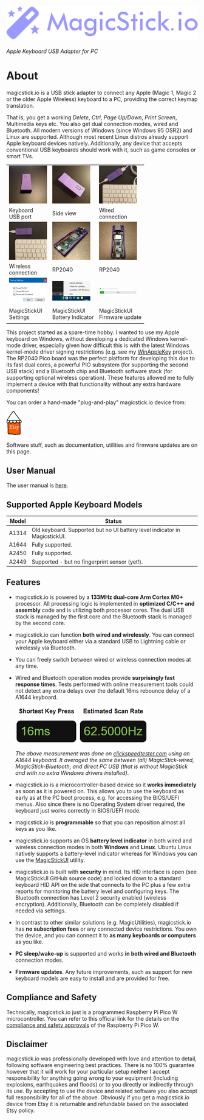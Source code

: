 [![magicstick-logo](docs/magicstick-logo.png)](https://github.com/samartzidis/magicstick.io)
###### Apple Keyboard USB Adapter for PC

# About

magicstick.io is a USB stick adapter to connect any Apple (Magic 1, Magic 2 or the older Apple Wireless) keyboard to a PC, providing the correct keymap translation. 

That is, you get a working _Delete_, _Ctrl_, _Page Up/Down_, _Print Screen_, Multimedia keys etc. You also get dual connection modes, wired and Bluetooth. All modern versions of Windows (since Windows 95 OSR2) and Linux are supported. Although most recent Linux distros already support Apple keyboard devices natively. Additionally, any device that accepts conventional USB keyboards should work with it, such as game consoles or smart TVs.

|                                  |                          |                                   |
|----------------------------------|--------------------------|-----------------------------------|
| [![Keyboard Port](docs/front_tn.png)](docs/front.png) | [![Side View](docs/side_tn.png)](docs/side.png) | [![On Wired Connection](docs/wired_tn.png)](docs/wired.png) |
| Keyboard</br>USB port                    | Side view                | Wired</br>connection               |
| [![On Wireless BT Connection](docs/wireless_tn.png)](docs/wireless.png) | [![Inside](docs/open-1_tn.png)](docs/open-1.png) | [![Inside](docs/open-2_tn.png)](docs/open-2.png) |
| Wireless</br>connection        | RP2040                   | RP2040                            |
| [![MagicStickUI Settings](docs/20230927213111_tn.png)](docs/20230927213111.png) | [![MagicStickUI Battery Indicator](docs/20230927210205_tn.png)](docs/20230927210205.png) | [![MagicStickUI Firmware Update](docs/20230927211852_tn.png)](docs/20230927211852.png) |
| MagicStickUI</br>Settings            | MagicStickUI</br>Battery Indicator | MagicStickUI</br>Firmware update      |
|                                  |                          |                                   |

This project started as a spare-time hobby. I wanted to use my Apple keyboard on Windows, without developing a dedicated Windows kernel-mode driver, especially given how difficult this is with the latest Windows kernel-mode driver signing restrictions (e.g. see my [WinAppleKey](https://github.com/samartzidis/WinAppleKey) project). The RP2040 Pico board was the perfect platform for developing this due to its fast dual cores, a powerful PIO subsystem (for supporting the second USB stack) and a Bluetooth chip and Bluetooth software stack (for supporting optional wireless operation). These features allowed me to fully implement a device with that functionality without any extra hardware components!

You can order a hand-made "plug-and-play" magicstick.io device from: 

[![magicstick-logo](docs/etsy.png)](https://www.etsy.com/shop/MagicStickIO)

Software stuff, such as documentation, utilities and firmware updates are on this page.

## User Manual

The user manual is [here](docs/README.md).

## Supported Apple Keyboard Models

| Model | Status |
| -------- | ------- |
| A1314 | Old keyboard. Supported but no UI battery level indicator in MagicstickUI. |
| A1644 | Fully supported. |
| A2450 | Fully supported. |
| A2449 | Supported - but no fingerprint sensor (yet!). |

## Features

- magicstick.io is powered by a **133MHz dual-core Arm Cortex M0+** processor. All processing logic is implemented in **optimized C/C++ and assembly** code and is utilizing both processor cores. The dual USB stack is managed by the first core and the Bluetooth stack is managed by the second core.
- magicstick.io can function **both wired and wirelessly**. You can connect your Apple keyboard either via a standard USB to Lightning cable or wirelessly via Bluetooth. 
- You can freely switch between wired or wireless connection modes at any time.
- Wired and Bluetooth operation modes provide **surprisingly fast response times**. Tests performed with online measurement tools could not detect any extra delays over the default 16ms rebounce delay of a A1644 keyboard.

  ![](docs/20231001222021.png)
  
  _The above measurement was done on [clickspeedtester.com](https://www.clickspeedtester.com) using an A1644 keyboard. It averaged the same between (all) MagicStick-wired, MagicStick-Bluetooth, and direct PC USB (that is without MagicStick and with no extra Windows drivers installed)_.
- magicstick.io is a microcontroller-based device so it **works immediately** as soon as it is powered on. This allows you to use the keyboard as early as at the PC boot process, e.g. for accessing the BIOS/UEFI menus. Also since there is no Operating System driver required, the keyboard just works correctly in BIOS/UEFI mode.
- magicstick.io is **programmable** so that you can reposition almost all keys as you like.
- magicstick.io supports an OS **battery level indicator** in both wired and wireless connection modes in both **Windows** and **Linux**. Ubuntu Linux natively supports a battery-level indicator whereas for Windows you can use the [MagicStickUI](docs#the-magicstickui-utility) utility.
- magicstick.io is built with **security** in mind. Its HID interface is open (see MagicStickUI GitHub source code) and locked down to a standard keyboard HID API on the side that connects to the PC plus a few extra reports for monitoring the battery level and configuring keys. The Bluetooth connection has Level 2 security enabled (wireless encryption). Additionally, Bluetooth can be completely disabled if needed via settings.
- In contrast to other similar solutions (e.g. MagicUtilities), magicstick.io has **no subscription fees** or any connected device restrictions. You own the device, and you can connect it to **as many keyboards or computers** as you like.
- **PC sleep/wake-up** is supported and works **in both wired and Bluetooth** connection modes.
- **Firmware updates**. Any future improvements, such as support for new keyboard models are easy to install and are provided for free.


## Compliance and Safety

Technically, magicstick.io just is a programmed Raspberry Pi Pico W microcontroller. You can refer to this official link for the details on the [compliance and safety approvals](https://pip.raspberrypi.com/categories/688) of the Raspberry Pi Pico W.

## Disclaimer

magicstick.io was professionally developed with love and attention to detail, following software engineering best practices. There is no 100% guarantee however that it will work for your particular setup neither I accept responsibility for anything going wrong to your equipment (including explosions, earthquakes and floods) or to you directly or indirectly through its use. By accepting to use the device and related software you also accept full responsibility for all of the above. Obviously if you get a magicstick.io device from Etsy it is returnable and refundable based on the associated Etsy policy.


 







